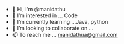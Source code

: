 - 👋 Hi, I’m @manidathu
- 👀 I’m interested in ... Code
- 🌱 I’m currently learning ...Java, python
- 💞️ I’m looking to collaborate on ...
- 📫 To reach me ... manidathua@gmail.com

<!---
mani96185/mani96185 is a ✨ special ✨ repository because its `README.md` (this file) appears on your GitHub profile.
You can click the Preview link to take a look at your changes.
--->
